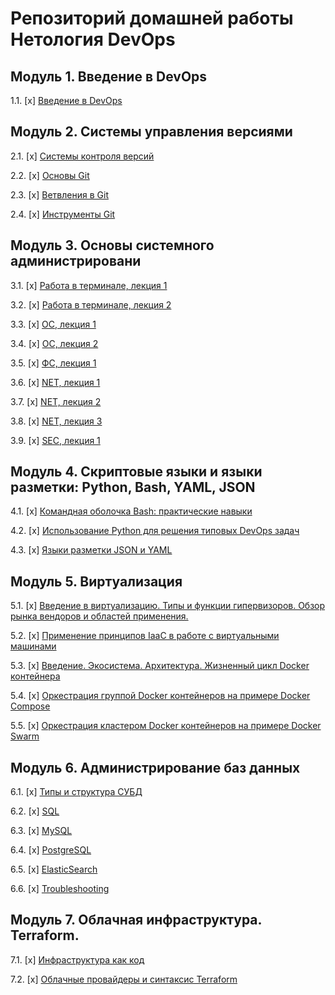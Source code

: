 # Репозиторий домашней работы Нетология DevOps


## Модуль 1. Введение в DevOps

1.1. [x] [Введение в DevOps](01-intro-01/README.md)

## Модуль 2. Системы управления версиями
2.1. [x] [Системы контроля версий](02-git-01-vcs/README.md)

2.2. [x] [Основы Git](02-git-02-base/README.md)

2.3. [x] [Ветвления в Git](02-git-03-branching/README.md)

2.4. [x] [Инструменты Git](02-git-04-tools/README.md)
## Модуль 3. Основы системного администрировани

3.1. [x] [Работа в терминале, лекция 1](03-sysadmin-01-terminal/README.md)

3.2. [x] [Работа в терминале, лекция 2](03-sysadmin-02-terminal/README.md)

3.3. [x] [ОС, лекция 1](03-sysadmin-03-os/README.md)

3.4. [x] [ОС, лекция 2](03-sysadmin-04-os/README.md)

3.5. [x] [ФС, лекция 1](03-sysadmin-05-fs/README.md)

3.6. [x] [NET, лекция 1](03-sysadmin-06-net/README.md)

3.7. [x] [NET, лекция 2](03-sysadmin-07-net/README.md)

3.8. [x] [NET, лекция 3](03-sysadmin-08-net/README.md)

3.9. [x] [SEC, лекция 1](03-sysadmin-09-security/README.md)
## Модуль 4. Скриптовые языки и языки разметки: Python, Bash, YAML, JSON

4.1. [х] [Командная оболочка Bash: практические навыки](04-script-01-bash)

4.2. [x] [Использование Python для решения типовых DevOps задач](04-script-02-py)

4.3. [x] [Языки разметки JSON и YAML](04-script-03-yaml)
## Модуль 5. Виртуализация

5.1. [x] [Введение в виртуализацию. Типы и функции гипервизоров. Обзор рынка вендоров и областей применения.](05-virt-01-basics)

5.2. [x] [Применение принципов IaaC в работе с виртуальными машинами](05-virt-02-iaac)

5.3. [x] [Введение. Экосистема. Архитектура. Жизненный цикл Docker контейнера](05-virt-03-docker)

5.4. [x] [Оркестрация группой Docker контейнеров на примере Docker Compose](05-virt-04-docker-compose)

5.5. [x] [Оркестрация кластером Docker контейнеров на примере Docker Swarm](05-virt-05-docker-swarm)
## Модуль 6. Администрирование баз данных

6.1. [x] [Типы и структура СУБД](06-db-01-basics)

6.2. [x] [SQL](06-db-02-sql)

6.3. [x] [MySQL](06-db-03-mysql)

6.4. [x] [PostgreSQL](06-db-04-postgresql)

6.5. [x] [ElasticSearch](06-db-05-elasticsearch)

6.6. [x] [Troubleshooting](06-db-06-troubleshooting)

## Модуль 7. Облачная инфраструктура. Terraform.

7.1. [x] [Инфраструктура как код](07-terraform-01-intro)

7.2. [x] [Облачные провайдеры и синтаксис Terraform](07-terraform-02-syntax)